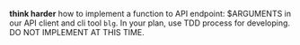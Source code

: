**think harder** how to implement a function to API endpoint: $ARGUMENTS in our API client and cli tool `blg`.
In your plan, use TDD process for developing.
DO NOT IMPLEMENT AT THIS TIME.